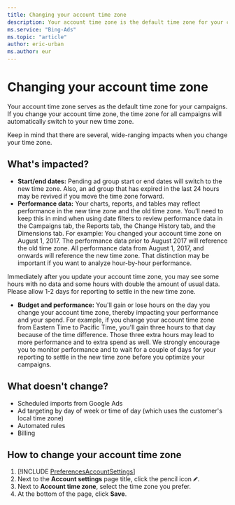 ```yaml
---
title: Changing your account time zone
description: Your account time zone is the default time zone for your campaigns. It also influences several data points within your account and your campaign performance.
ms.service: "Bing-Ads"
ms.topic: "article"
author: eric-urban
ms.author: eur
---
```


# Changing your account time zone

Your account time zone serves as the default time zone for your campaigns. If you change your account time zone, the time zone for all campaigns will automatically switch to your new time zone.

Keep in mind that there are several, wide-ranging impacts when you change your time zone.

## What's impacted?

- **Start/end dates:**  Pending ad group start or end dates will switch to the new time zone. Also, an ad group that has expired in the last 24 hours may be revived if you move the time zone forward.
- **Performance data:** Your charts, reports, and tables may reflect performance in the new time zone and the old time zone. You’ll need to keep this in mind when using date filters to review performance data in the Campaigns tab, the Reports tab, the Change History tab, and the Dimensions tab.
For example: You changed your account time zone on August 1, 2017. The performance data prior to August 2017 will reference the old time zone. All performance data from August 1, 2017, and onwards will reference the new time zone. That distinction may be important if you want to analyze hour-by-hour performance.

Immediately after you update your account time zone, you may see some hours with no data and some hours with double the amount of usual data. Please allow 1-2 days for reporting to settle in the new time zone.

- **Budget and performance:** You'll gain or lose hours on the day you change your account time zone, thereby impacting your performance and your spend.
For example, if you change your account time zone from Eastern Time to Pacific Time, you'll gain three hours to that day because of the time difference. Those three extra hours may lead to more performance and to extra spend as well. We strongly encourage you to monitor performance and to wait for a couple of days for your reporting to settle in the new time zone before you optimize your campaigns.

## What doesn't change?

- Scheduled imports from Google Ads
- Ad targeting by day of week or time of day (which uses the customer's local time zone)
- Automated rules
- Billing

## How to change your account time zone
1. [!INCLUDE [PreferencesAccountSettings](./includes/PreferencesAccountSettings.md)]
1. Next to the **Account settings** page title, click the pencil icon ![edit icon](../images/BA_icon_edit.png).
1. Next to **Account time zone**, select the time zone you prefer.
1. At the bottom of the page, click **Save**.



